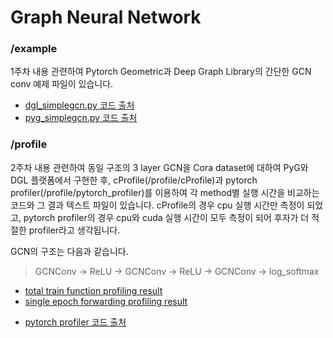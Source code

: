 # Graph Neural Network
### /example
  1주차 내용 관련하여 Pytorch Geometric과 Deep Graph Library의 간단한 GCN conv 예제 파일이 있습니다.
  
- [dgl_simplegcn.py 코드 출처](https://towardsdatascience.com/start-with-graph-convolutional-neural-networks-using-dgl-cf9becc570e1)
- [pyg_simplegcn.py 코드 출처](https://baeseongsu.github.io/posts/pytorch-geometric-introduction/)

### /profile
  2주차 내용 관련하여 동일 구조의 3 layer GCN을 Cora dataset에 대하여 PyG와 DGL 플랫폼에서 구현한 후, cProfile(/profile/cProfile)과 pytorch profiler(/profile/pytorch_profiler)를 이용하여 각 method별 실행 시간을 비교하는 코드와 그 결과 텍스트 파일이 있습니다. cProfile의 경우 cpu 실행 시간만 측정이 되었고, pytorch profiler의 경우 cpu와 cuda 실행 시간이 모두 측정이 되어 후자가 더 적절한 profiler라고 생각됩니다.


  GCN의 구조는 다음과 같습니다.
> GCNConv -> ReLU -> GCNConv -> ReLU -> GCNConv -> log_softmax

- [total train function profiling result](https://github.com/jh0shin/Graph-Neural-Network/blob/main/profile/pytorch_profiler/profile_train_100_epoch.txt)
- [single epoch forwarding profiling result](https://github.com/jh0shin/Graph-Neural-Network/blob/main/profile/pytorch_profiler/profile_forward_1_epoch.txt)

* [pytorch profiler 코드 출처](https://jh-bk.tistory.com/20)
